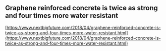 ## Graphene reinforced concrete is twice as strong and four times more water resistant
  
  [https://www.nextbigfuture.com/2018/04/graphene-reinforced-concrete-is-twice-as-strong-and-four-times-more-water-resistant.html](https://www.nextbigfuture.com/2018/04/graphene-reinforced-concrete-is-twice-as-strong-and-four-times-more-water-resistant.html)